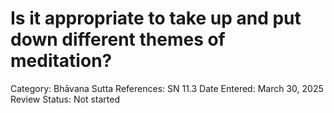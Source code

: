 # Is it appropriate to take up and put down different themes of meditation?

Category: Bhāvana
Sutta References: SN 11.3
Date Entered: March 30, 2025
Review Status: Not started